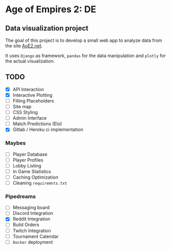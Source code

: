 # Age of Empires 2: DE
## Data visualization project

The goal of this project is to develop a small web app to analyze data from the site [AoE2.net](www.aoe2.net).

It uses `Django` as framework, `pandas` for the data manipulation and `plotly` for the actual visualization.

## TODO

 - [x] API Interaction
 - [x] Interactive Plotting
 - [ ] Filling Placeholders
 - [ ] Site map
 - [ ] CSS Styling
 - [ ] Admin Interface
 - [ ] Match Predictions (Elo)
 - [x] Gitlab / Heroku ci implementation

### Maybes

- [ ] Player Database
- [ ] Player Profiles
- [ ] Lobby Listing
- [ ] In Game Statistics
- [ ] Caching Optimization
- [ ] Cleaning `requiremnts.txt`

### Pipedreams

 - [ ] Messaging board
 - [ ] Discord Integration
 - [x] Reddit Integration
 - [ ] Build Orders
 - [ ] Twitch Integration
 - [ ] Tournament Calendar
 - [ ] `Docker` deployment
